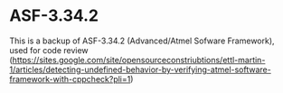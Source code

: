 # ASF-3.34.2
This is a backup of ASF-3.34.2 (Advanced/Atmel Sofware Framework), used for code review (https://sites.google.com/site/opensourceconstriubtions/ettl-martin-1/articles/detecting-undefined-behavior-by-verifying-atmel-software-framework-with-cppcheck?pli=1)
